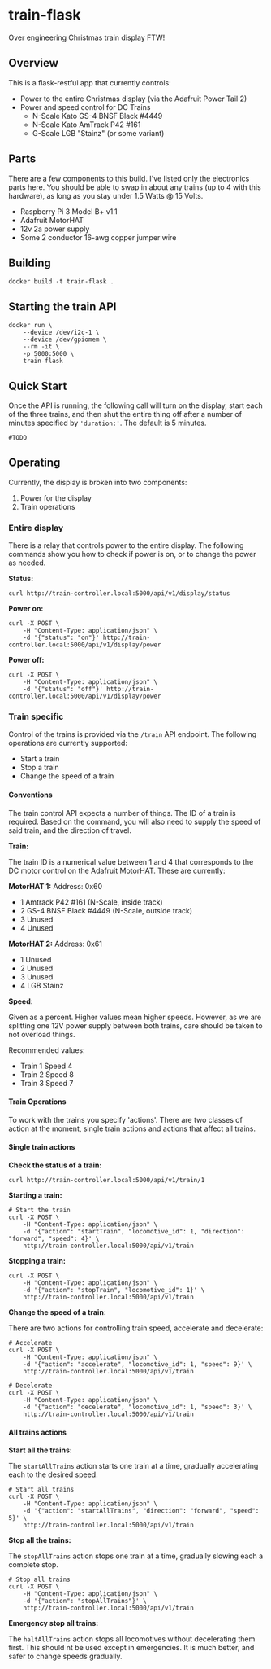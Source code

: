 # train-flask

Over engineering Christmas train display FTW!

## Overview

This is a flask-restful app that currently controls:

* Power to the entire Christmas display (via the Adafruit Power Tail 2)
* Power and speed control for DC Trains
  * N-Scale Kato GS-4 BNSF Black #4449
  * N-Scale Kato AmTrack P42 #161
  * G-Scale LGB "Stainz" (or some variant)

## Parts

There are a few components to this build. I've listed only the electronics parts here. You should be able to swap in about any trains (up to 4 with this hardware), as long as you stay under 1.5 Watts @ 15 Volts.

* Raspberry Pi 3 Model B+ v1.1
* Adafruit MotorHAT
* 12v 2a power supply
* Some 2 conductor 16-awg copper jumper wire

## Building

```shell
docker build -t train-flask .
```

## Starting the train API

```shell
docker run \
    --device /dev/i2c-1 \
    --device /dev/gpiomem \
    --rm -it \
    -p 5000:5000 \
    train-flask
```

## Quick Start

Once the API is running, the following call will turn on the display, start each of the three trains, and then shut the entire thing off after a number of minutes specified by ```'duration:'```. The default is 5 minutes.

```shell
#TODO
```

## Operating

Currently, the display is broken into two components:

1. Power for the display
2. Train operations

### Entire display

There is a relay that controls power to the entire display. The following commands show you how to check if power is on, or to change the power as needed.

__Status:__

```shell
curl http://train-controller.local:5000/api/v1/display/status
```

__Power on:__

```shell
curl -X POST \
    -H "Content-Type: application/json" \
    -d '{"status": "on"}' http://train-controller.local:5000/api/v1/display/power
```

__Power off:__

```shell
curl -X POST \
    -H "Content-Type: application/json" \
    -d '{"status": "off"}' http://train-controller.local:5000/api/v1/display/power
```

### Train specific

Control of the trains is provided via the ```/train``` API endpoint. The following operations are currently supported:

* Start a train
* Stop a train
* Change the speed of a train

#### Conventions

The train control API expects a number of things. The ID of a train is required. Based on the command, you will also need to supply the speed of said train, and the direction of travel.

__Train:__

The train ID is a numerical value between 1 and 4 that corresponds to the DC motor control on the Adafruit MotorHAT. These are currently:

**MotorHAT 1:**
Address: 0x60

* 1         Amtrack P42 #161 (N-Scale, inside track)
* 2         GS-4 BNSF Black #4449 (N-Scale, outside track)
* 3         Unused
* 4         Unused

**MotorHAT 2:**
Address: 0x61

* 1         Unused
* 2         Unused
* 3         Unused
* 4         LGB Stainz

__Speed:__

Given as a percent. Higher values mean higher speeds. However, as we are splitting one 12V power supply between both trains, care should be taken to not overload things.

Recommended values:

* Train 1         Speed 4
* Train 2         Speed 8
* Train 3         Speed 7

#### Train Operations

To work with the trains you specify 'actions'. There are two classes of action at the moment, single train actions and actions that affect all trains.

#### Single train actions

__Check the status of a train:__

```shell
curl http://train-controller.local:5000/api/v1/train/1
```

__Starting a train:__

```shell
# Start the train
curl -X POST \
    -H "Content-Type: application/json" \
    -d '{"action": "startTrain", "locomotive_id": 1, "direction": "forward", "speed": 4}' \
    http://train-controller.local:5000/api/v1/train
```

__Stopping a train:__

```shell
curl -X POST \
    -H "Content-Type: application/json" \
    -d '{"action": "stopTrain", "locomotive_id": 1}' \
    http://train-controller.local:5000/api/v1/train
```

__Change the speed of a train:__

There are two actions for controlling train speed, accelerate and decelerate:

```shell
# Accelerate
curl -X POST \
    -H "Content-Type: application/json" \
    -d '{"action": "accelerate", "locomotive_id": 1, "speed": 9}' \
    http://train-controller.local:5000/api/v1/train
```

```shell
# Decelerate
curl -X POST \
    -H "Content-Type: application/json" \
    -d '{"action": "decelerate", "locomotive_id": 1, "speed": 3}' \
    http://train-controller.local:5000/api/v1/train
```

#### All trains actions

__Start all the trains:__

The ```startAllTrains``` action starts one train at a time, gradually accelerating each to the desired speed.

```shell
# Start all trains
curl -X POST \
    -H "Content-Type: application/json" \
    -d '{"action": "startAllTrains", "direction": "forward", "speed": 5}' \
    http://train-controller.local:5000/api/v1/train
```

__Stop all the trains:__

The ```stopAllTrains``` action stops one train at a time, gradually slowing each a complete stop.

```shell
# Stop all trains
curl -X POST \
    -H "Content-Type: application/json" \
    -d '{"action": "stopAllTrains"}' \
    http://train-controller.local:5000/api/v1/train
```

__Emergency stop all trains:__

The ```haltAllTrains``` action stops all locomotives without decelerating them first. This should nt be used except in emergencies. It is much better, and safer to change speeds gradually.